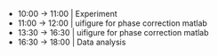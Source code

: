- 10:00 -> 11:00 | Experiment
- 11:00 -> 12:00 | uifigure for phase correction matlab
- 13:30 -> 16:30 | uifigure for phase correction matlab
- 16:30 -> 18:00 | Data analysis